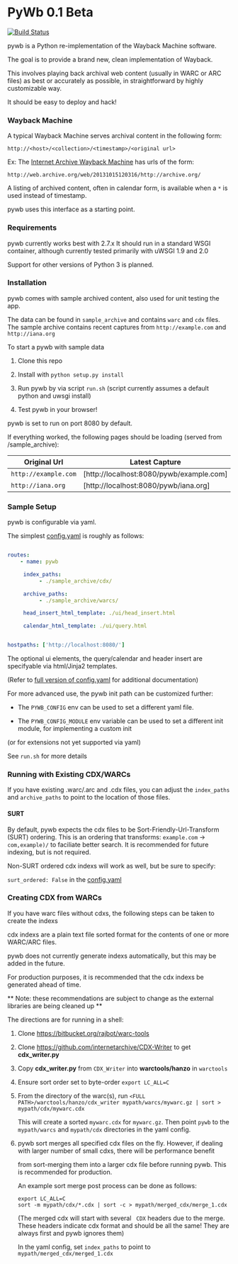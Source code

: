 PyWb 0.1 Beta
==============

[![Build Status](https://travis-ci.org/ikreymer/pywb.png?branch=master)](https://travis-ci.org/ikreymer/pywb)

pywb is a Python re-implementation of the Wayback Machine software.

The goal is to provide a brand new, clean implementation of Wayback.

This involves playing back archival web content (usually in WARC or ARC files) as best or accurately
as possible, in straightforward by highly customizable way.

It should be easy to deploy and hack!


### Wayback Machine

A typical Wayback Machine serves archival content in the following form:

`http://<host>/<collection>/<timestamp>/<original url>`


Ex: The [Internet Archive Wayback Machine][1] has urls of the form:

`http://web.archive.org/web/20131015120316/http://archive.org/`


A listing of archived content, often in calendar form, is available when a `*` is used instead of timestamp.

pywb uses this interface as a starting point.


### Requirements

pywb currently works best with 2.7.x
It should run in a standard WSGI container, although currently
tested primarily with uWSGI 1.9 and 2.0

Support for other versions of Python 3 is planned.


### Installation

pywb comes with sample archived content, also used
for unit testing the app.

The data can be found in `sample_archive` and contains
`warc` and `cdx` files. The sample archive contains
recent captures from `http://example.com` and `http://iana.org`


To start a pywb with sample data

1. Clone this repo

2. Install with `python setup.py install`

3. Run pywb by via script `run.sh` (script currently assumes a default python and uwsgi install)
 
4. Test pywb in your browser!


pywb is set to run on port 8080 by default.

If everything worked, the following pages should be loading (served from /sample_archive):

| Original Url       | Latest Capture  | List of All Captures    |
| -------------      | -------------   | ----------------------- |         
| `http://example.com` | [http://localhost:8080/pywb/example.com] | [http://localhost:8080/pywb/*/example.com] |
| `http://iana.org`    | [http://localhost:8080/pywb/iana.org] | [http://localhost:8080/pywb/*/iana.org] |



### Sample Setup

pywb is configurable via yaml.

The simplest [config.yaml](config.yaml) is roughly as follows:

``` yaml

routes:
    - name: pywb

     index_paths:
          - ./sample_archive/cdx/

     archive_paths:
          - ./sample_archive/warcs/

     head_insert_html_template: ./ui/head_insert.html

     calendar_html_template: ./ui/query.html


hostpaths: ['http://localhost:8080/']

```

The optional ui elements, the query/calendar and header insert are specifyable via html/Jinja2 templates.


(Refer to [full version of config.yaml](config.yaml) for additional documentation)



For more advanced use, the pywb init path can be customized further:


* The `PYWB_CONFIG` env can be used to set a different yaml file.

* The `PYWB_CONFIG_MODULE` env variable can be used to set a different init module, for implementing a custom init

(or for extensions not yet supported via yaml)


See `run.sh` for more details


### Running with Existing CDX/WARCs

If you have existing .warc/.arc and .cdx files, you can adjust the `index_paths` and `archive_paths` to point to
the location of those files.

#### SURT

By default, pywb expects the cdx files to be Sort-Friendly-Url-Transform (SURT) ordering. 
This is an ordering that transforms: `example.com` -> `com,example)/` to faciliate better search. 
It is recommended for future indexing, but is not required.

Non-SURT ordered cdx indexs will work as well, but be sure to specify:

`surt_ordered: False` in the [config.yaml](config.yaml)


### Creating CDX from WARCs

If you have warc files without cdxs, the following steps can be taken to create the indexs

cdx indexs are a plain text file sorted format for the contents of one or more WARC/ARC files.

pywb does not currently generate indexs automatically, but this may be added in the future.

For production purposes, it is recommended that the cdx indexs be generated ahead of time.

** Note: these recommendations are subject to change as the external libraries are being cleaned up **

The directions are for running in a shell:


1. Clone https://bitbucket.org/rajbot/warc-tools

2. Clone https://github.com/internetarchive/CDX-Writer to get **cdx_writer.py**

3. Copy **cdx_writer.py** from `CDX_Writer` into **warctools/hanzo** in `warctools`

4. Ensure sort order set to byte-order `export LC_ALL=C`

5. From the directory of the warc(s), run `<FULL PATH>/warctools/hanzo/cdx_writer mypath/warcs/mywarc.gz | sort > mypath/cdx/mywarc.cdx` 

   This will create a sorted `mywarc.cdx` for `mywarc.gz`. Then point `pywb` to the `mypath/warcs` and `mypath/cdx` directories in the yaml config.



6. pywb sort merges all specified cdx files on the fly. However, if dealing with larger number of small cdxs, there will be performance benefit

    from sort-merging them into a larger cdx file before running pywb. This is recommended for production.

    An example sort merge post process can be done as follows:

   ```
   export LC_ALL=C
   sort -m mypath/cdx/*.cdx | sort -c > mypath/merged_cdx/merge_1.cdx
   ```

   (The merged cdx will start with several ` CDX` headers due to the merge. These headers indicate cdx format and should be all the same!
    They are always first and pywb ignores them)


   In the yaml config, set `index_paths` to point to `mypath/merged_cdx/merged_1.cdx`





  [1]: https://archive.org/web/
